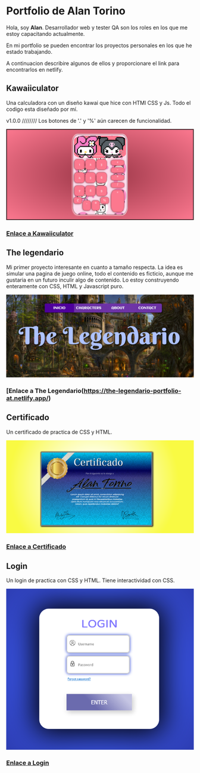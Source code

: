 # Portfolio de Alan Torino


Hola, soy **Alan**. Desarrollador web y tester QA son los roles en los que me estoy capacitando actualmente.

En mi portfolio se pueden encontrar los proyectos personales en los que he estado trabajando.

A continuacion describire algunos de ellos y proporcionare el link para encontrarlos en netlify.


## Kawaiiculator

Una calculadora con un diseño kawai que hice con HTMl CSS y Js. Todo el codigo esta diseñado por mí.

v1.0.0 //////// Los botones de '.' y '%' aún carecen de funcionalidad. 

![Screenshot Kawaiiculator](calculadora/Firefox_Screenshot_2022-09-20T15-57-23.098Z.png)
### [Enlace a Kawaiiculator](https://kawaiiculator.netlify.app/)

## The legendario

Mi primer proyecto interesante en cuanto a tamaño respecta. La idea es simular una pagina de juego online, todo el contenido es ficticio,
aunque me gustaria en un futuro inculir algo de contenido. Lo estoy construyendo enteramente con CSS, HTML y Javascript puro.

![Screenshot the legendario](the-legendario/the-legendario-screenshot.png)
### [Enlace a The Legendario(https://the-legendario-portfolio-at.netlify.app/)




## Certificado

Un certificado de practica de CSS y HTML.


![Screenshot certificado](diploma/diploma-screenshot.png)
### [Enlace a Certificado](https://diploma-portfolio-at.netlify.app/)


## Login

Un login de practica con CSS y HTML. Tiene interactividad con CSS.

![Screenshot login](login/login-screenshot.png)

### [Enlace a Login](https://login-portfolio-at.netlify.app/)

